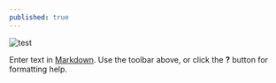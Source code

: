 ```yaml
---
published: true
---
```


![test](https://www.enterprise.com/content/dam/global-vehicle-images/cars/FORD_FOCU_2012-1.png)

Enter text in [Markdown](http://daringfireball.net/projects/markdown/). Use the toolbar above, or click the **?** button for formatting help.
